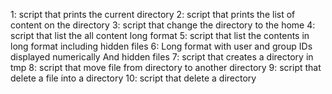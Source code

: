 1: script that prints the current directory
2: script that prints the list of content on the directory
3: script that change the directory to the home
4: script that list the all content long format
5: script that list the contents in long format including hidden files
6: Long format with user and group IDs displayed numerically And hidden files
7: script that creates a directory in tmp
8: script that move file from directory to another directory
9: script that delete a file into a directory
10: script that delete a directory
